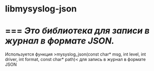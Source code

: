 # libmysyslog-json
===
*Это библиотека для записи в журнал в формате JSON.*
==
Используется функция >mysyslog_json(const char* msg, int level, int driver, int format, const char* path)<
для запись в журнал в формате JSON
